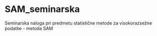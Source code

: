# SAM_seminarska
Seminarska naloga pri predmetu statistične metode za visokorazsežne podatke - metoda SAM
